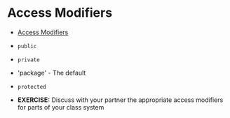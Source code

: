 # Access Modifiers

* [Access Modifiers](http://docs.oracle.com/javase/tutorial/java/javaOO/accesscontrol.html)
* ``public``
* ``private``
* 'package' - The default
* ``protected``

* __EXERCISE:__  Discuss with your partner the appropriate access modifiers for parts of your class system
